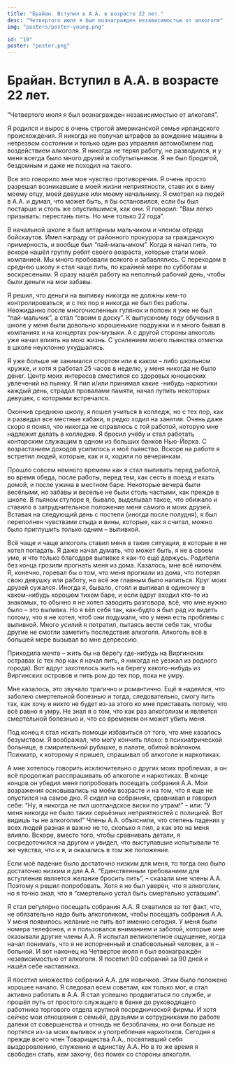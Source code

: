 ```yaml
---
title: "Брайан. Вступил в А.А. в возрасте 22 лет."
desc: "Четвертого июля я был вознагражден независимостью от алкоголя"
img: "posters/poster-young.png"

id: "10"
poster: "poster.png"
---
```


# Брайан. Вступил в А.А. в возрасте 22 лет.

“Четвертого июля я был вознагражден независимостью от алкоголя”.

Я родился и вырос в очень строгой американской семье ирландского происхождения. Я никогда не получал штрафов за вождение машины в нетрезвом состоянии и только один раз управлял автомобилем под воздействием алкоголя. Я никогда не терял работу, не разводился, и у меня всегда было много друзей и собутыльников. Я не был бродягой, бездомным и даже не походил на такого.

Все это говорило мне мое чувство противоречия. Я очень просто разрешал возникавшие в моей жизни неприятности, ставя их в вину моему отцу, моей девушке или моему начальнику. Я смотрел на людей в А.А. и думал, что может быть, я бы остановился, если бы был постарше и столь же опустившимся, как они. Я говорил: “Вам легко призывать: перестань пить. Но мне только 22 года”.

В начальной школе я был алтарным мальчиком и членом отряда бойскаутов. Имел награду от районного прокурора за гражданскую примерность, и вообще был “пай-мальчиком”. Когда я начал пить, то вскоре нашёл группу ребят своего возраста, которые стали моей компанией. Мы много пробовали всякого и забавлялись. С переходом в среднею школу я стал чаще пить, по крайней мере по субботам и воскресеньям. Я сразу нашёл работу на неполный рабочий день, чтобы были деньги на мои забавы.

Я решил, что деньги на выпивку никогда не должны кем-то контролироваться, и с тех пор я никогда не был без работы. Неожиданно после многочисленных гулянок и попоек я уже не был “пай-мальчик”, а стал “своим в доску”. К выпускному году обучения в школе у меня были довольно хорошенькие подружки и я много бывал в компаниях и на концертах рок-музыки. А с другой стороны алкоголь уже начал влиять на мою жизнь. С усилением моего пьянства отметки в школе неуклонно ухудшались.

Я уже больше не занимался спортом или в каком – либо школьном кружке, и хотя я работал 25 часов в неделю, у меня никогда не было денег. Центр моих интересов сместился со здоровых юношеских увлечений на пьянку. Я пил и/или принимал какие -нибудь наркотики каждый день, страдал провалами памяти, начал лупить некоторых девушек, с которыми встречался.

Окончив среднюю школу, я пошел учиться в колледж, но с тех пор, как я разведал все местные кабаки, я редко ходил на занятия. Очень даже скоро я понял, что никогда не справлюсь с той работой, которую мне надлежит делать в колледже. Я бросил учёбу и стал работать конторским служащим в одном из больших банков Нью-Йорка. С возрастанием доходов усилилось и моё пьянство. Вскоре на работе я встретил людей, которые, как и я, ходили по вечеринкам.

Прошло совсем немного времени как я стал выпивать перед работой, во время обеда, после работы, перед тем, как сесть в поезд и ехать домой, и после ужина в местном баре. Некоторые вечера были весёлыми, но забавы и веселье не были столь частыми, как прежде в школе. В пьяном ступоре я, бывало, выделывал такое, что обижало и ставило в затруднительное положение меня самого и моих друзей. Вставая на следующий день с постели (иногда после полудня), я был переполнен чувствами стыда и вины, которые, как я считал, можно было приглушить только одним – выпивкой.

Всё чаще и чаще алкоголь ставил меня в такие ситуации, в которые я не хотел попадать. Я даже начал думать, что может быть, я не в своем уме, и что только благодаря выпивке я как-то ещё держусь. Родители без конца грозили прогнать меня из дома. Казалось, мне всё нипочём. Я, конечно, горевал бы о том, что меня прогнали из дома, что потерял свою девушку или работу, но всё же главным было напиться. Круг моих друзей сужался. Иногда я, бывало, стоял и выпивал в одиночку в каком-нибудь хорошем тихом баре, и если вдруг входил кто-то из знакомых, то обычно я не хотел заводить разговора, всё, что мне нужно было – это выпивка. Но я вёл себя так, как-будто я был рад их видеть потому, что я не хотел, чтоб они подумали, что у меня есть проблемы с выпивкой. Много усилий я потратил, пытаясь вести себя так, чтобы другие не смогли заметить последствия алкоголя. Алкоголь всё в большей мере вызывал во мне депрессию.

Приходила мечта – жить бы на берегу где-нибудь на Виргинских остравах (с тех пор как я начал пить, я никогда не уезжал из родного города). Вот вдруг захотелось жить на берегу какого-нибудь из Виргинских островов и пить ром до тех пор, пока не умру.

Мне казалось, это звучало трагично и романтично. Ещё я надеялся, что заболею смертельной болезнью и тогда, следовательно, смогу пить так, как хочу и никто не будет из-за этого ко мне приставать потому, что всё равно я умру. Не знал я о том, что как раз алкоголизм и является смертельной болезнью и, что со временем он может убить меня.

Под конец я стал искать помощи избавиться от того, что мне казалось безумством. Я воображал, что могу кончить плохо: в психиатрической больнице, в смирительной рубашке, в палате, обитой войлоком. Психиатр, к которому я пришел, спрашивал об алкоголе и наркотиках.

А мне хотелось говорить исключительно о других моих проблемах, а он всё продолжал расспрашивать об алкоголе и наркотиках. В конце концов он убедил меня попробовать посещать собрания А.А. Мои возражения основывались на моём возрасте и на том, что я еще не опустился на самое дно. Я сидел на собраниях, сравнивал и говорил себе: “Ну, я никогда не пил шотландское виски по утрам!” – или: “У меня никогда не было таких серьёзных неприятностей с полицией. Вот видишь ты не алкоголик!” Члены А.А. объяснили, что степень падения у всех людей разная и важно не то, сколько я пил, а как это на меня влияло. Вскоре, вместо того, чтобы сравнивать детали, я сосредоточился на другом и увидел, что выступавшие испытывали те же чувства, что и я, и оказались в том же положение.

Если моё падение было достаточно низким для меня, то тогда оно было достаточно низким и для А.А. “Единственным требованием для вступления является желание бросить пить”, – сказали мне члены А.А. Поэтому я решил попробовать. Хотя я не был уверен, что я алкоголик, но я точно знал, что я “смертельно устал быть смертельно уставшим”.

Я стал регулярно посещать собрания А.А. Я схватился за тот факт, что, не обязательно надо быть алкоголиком, чтобы посещать собрания А.А. У меня появилось желание не пить вот именно сегодня. У меня были номера телефонов, и я пользовался вниманием и заботой, которые мне оказывали другие члены А.А. Я испытал великолепное ощущение, когда начал понимать, что я не испорченный и слабовольный человек, а я – больной. И вот наконец на Четвертое июля я был вознаграждён независимостью от алкоголя. Я посетил 90 собраний за 90 дней и нашёл себе наставника.

Я посетил множество собраний А.А. для новичков. Этим было положено хорошее начало. Я следовал всем советам, как только мог, и стал активно работать в А.А. Я стал успешно продвигаться по службе, и прошёл путь от простого служащего в банке до руководящего работника торгового отдела крупной посреднической фирмы. И хотя сейчас мои отношения с семьёй, друзьями и сотрудниками по работе далеки от совершенства и отнюдь не безоблачны, но они больше не портятся из-за моих выпивок и употребления наркотиков. Сегодня я прежде всего член Товарищества А.А., посвятивший себя выздоровлению, служению и единству А.А. Но в то же время я свободен стать, кем захочу, без помех со стороны алкоголя.
